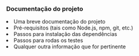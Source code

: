 ### Documentação do projeto

<li>Uma breve documentação do projeto</li>
<li>Pré-requisitos (tais como Node.js, npm, git, etc.)</li>
<li>Passos para instalação das dependências</li>
<li>Passos para rodas os testes</li>
<li>Qualquer outra informação que for pertinente</li>

